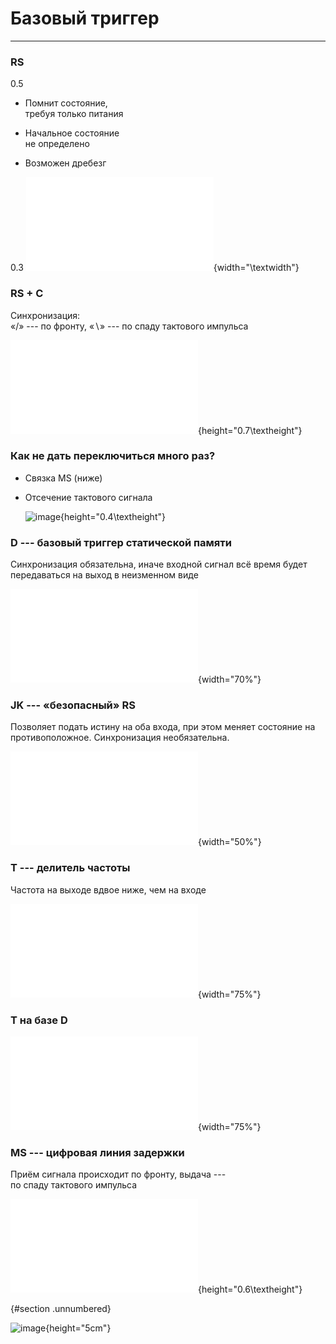 <!-- -*- coding: utf-8 -*- -->
<span id="slides-title" hidden>Триггеры</span>

Базовый триггер
========

- - - - - -

### RS

0.5

-   Помнит состояние,\
    требуя только питания

-   Начальное состояние\
    не определено

-   Возможен дребезг

0.3 ![image](images/RS-flipflop.pdf){width="\\textwidth"}

### RS + C

Синхронизация:\
«/» --- по фронту, «$\backslash$» --- по спаду тактового импульса

![image](images/RSC-flipflop.pdf){height="0.7\\textheight"}

### Как не дать переключиться много раз?

-   Связка MS (ниже)

-   Отсечение тактового сигнала

    ![image](images/clock-cutoff.png){height="0.4\\textheight"}

### D --- базовый триггер статической памяти

Синхронизация обязательна, иначе входной сигнал всё время будет
передаваться на выход в неизменном виде

![image](images/D-flipflop.pdf){width="70%"}

### JK --- «безопасный» RS

Позволяет подать истину на оба входа, при этом меняет состояние на
противоположное. Синхронизация необязательна.

![image](images/JK-flipflop.pdf){width="50%"}

### T --- делитель частоты

Частота на выходе вдвое ниже, чем на входе

![image](images/JK-T-flipflop.pdf){width="75%"}

### T на базе D

![image](images/D-T-flipflop.pdf){width="75%"}

### MS --- цифровая линия задержки

Приём сигнала происходит по фронту, выдача ---\
по спаду тактового импульса

![image](images/MS-joint.pdf){height="0.6\\textheight"}

 {#section .unnumbered}

![image](../images/qr-edu-dluciv-name.png){height="5cm"}\
[](http://edu.dluciv.name/)
